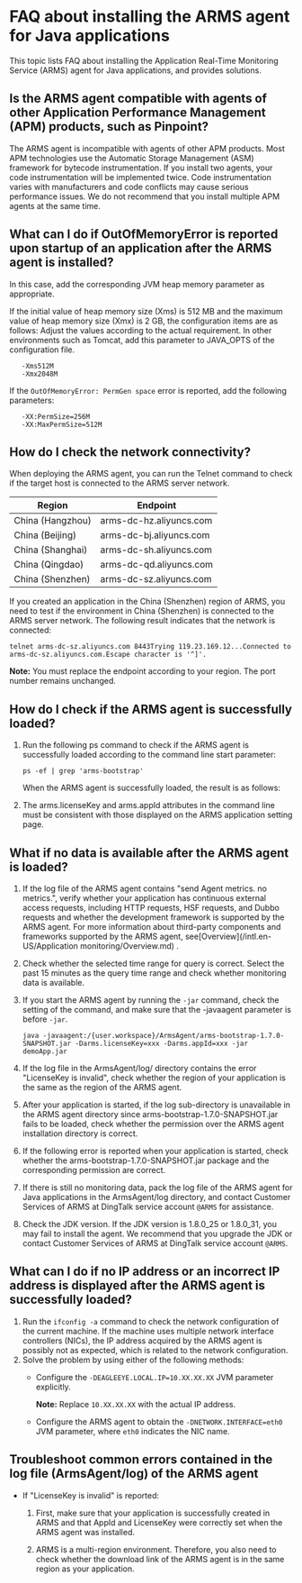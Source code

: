 # FAQ about installing the ARMS agent for Java applications

This topic lists FAQ about installing the Application Real-Time Monitoring Service \(ARMS\) agent for Java applications, and provides solutions.

## Is the ARMS agent compatible with agents of other Application Performance Management \(APM\) products, such as Pinpoint?

The ARMS agent is incompatible with agents of other APM products. Most APM technologies use the Automatic Storage Management \(ASM\) framework for bytecode instrumentation. If you install two agents, your code instrumentation will be implemented twice. Code instrumentation varies with manufacturers and code conflicts may cause serious performance issues. We do not recommend that you install multiple APM agents at the same time.

## What can I do if OutOfMemoryError is reported upon startup of an application after the ARMS agent is installed?

In this case, add the corresponding JVM heap memory parameter as appropriate.

If the initial value of heap memory size \(Xms\) is 512 MB and the maximum value of heap memory size \(Xmx\) is 2 GB, the configuration items are as follows: Adjust the values according to the actual requirement. In other environments such as Tomcat, add this parameter to JAVA\_OPTS of the configuration file.

```
   -Xms512M
   -Xmx2048M
```

If the `OutOfMemoryError: PermGen space` error is reported, add the following parameters:

```
   -XX:PermSize=256M 
   -XX:MaxPermSize=512M
```

## How do I check the network connectivity?

When deploying the ARMS agent, you can run the Telnet command to check if the target host is connected to the ARMS server network.

|Region|Endpoint|
|------|--------|
|China \(Hangzhou\)|arms-dc-hz.aliyuncs.com|
|China \(Beijing\)|arms-dc-bj.aliyuncs.com|
|China \(Shanghai\)|arms-dc-sh.aliyuncs.com|
|China \(Qingdao\)|arms-dc-qd.aliyuncs.com|
|China \(Shenzhen\)|arms-dc-sz.aliyuncs.com|

If you created an application in the China \(Shenzhen\) region of ARMS, you need to test if the environment in China \(Shenzhen\) is connected to the ARMS server network. The following result indicates that the network is connected:

```
telnet arms-dc-sz.aliyuncs.com 8443Trying 119.23.169.12...Connected to arms-dc-sz.aliyuncs.com.Escape character is '^]'.
```

**Note:** You must replace the endpoint according to your region. The port number remains unchanged.

## How do I check if the ARMS agent is successfully loaded?

1.  Run the following ps command to check if the ARMS agent is successfully loaded according to the command line start parameter:

    ```
    ps -ef | grep 'arms-bootstrap'
    ```

    When the ARMS agent is successfully loaded, the result is as follows:

2.  The arms.licenseKey and arms.appId attributes in the command line must be consistent with those displayed on the ARMS application setting page.


## What if no data is available after the ARMS agent is loaded?

1.  If the log file of the ARMS agent contains "send Agent metrics. no metrics.", verify whether your application has continuous external access requests, including HTTP requests, HSF requests, and Dubbo requests and whether the development framework is supported by the ARMS agent. For more information about third-party components and frameworks supported by the ARMS agent, see[Overview](/intl.en-US/Application monitoring/Overview.md) .

2.  Check whether the selected time range for query is correct. Select the past 15 minutes as the query time range and check whether monitoring data is available.

3.  If you start the ARMS agent by running the `-jar` command, check the setting of the command, and make sure that the -javaagent parameter is before `-jar`.

    ```
    java -javaagent:/{user.workspace}/ArmsAgent/arms-bootstrap-1.7.0-SNAPSHOT.jar -Darms.licenseKey=xxx -Darms.appId=xxx -jar demoApp.jar
    ```

4.  If the log file in the ArmsAgent/log/ directory contains the error "LicenseKey is invalid", check whether the region of your application is the same as the region of the ARMS agent.

5.  After your application is started, if the log sub-directory is unavailable in the ARMS agent directory since arms-bootstrap-1.7.0-SNAPSHOT.jar fails to be loaded, check whether the permission over the ARMS agent installation directory is correct.

6.  If the following error is reported when your application is started, check whether the arms-bootstrap-1.7.0-SNAPSHOT.jar package and the corresponding permission are correct.

7.  If there is still no monitoring data, pack the log file of the ARMS agent for Java applications in the ArmsAgent/log directory, and contact Customer Services of ARMS at DingTalk service account `@ARMS` for assistance.

8.  Check the JDK version. If the JDK version is 1.8.0\_25 or 1.8.0\_31, you may fail to install the agent. We recommend that you upgrade the JDK or contact Customer Services of ARMS at DingTalk service account `@ARMS`.


## What can I do if no IP address or an incorrect IP address is displayed after the ARMS agent is successfully loaded?

1.  Run the `ifconfig -a` command to check the network configuration of the current machine. If the machine uses multiple network interface controllers \(NICs\), the IP address acquired by the ARMS agent is possibly not as expected, which is related to the network configuration.
2.  Solve the problem by using either of the following methods:
    -   Configure the `-DEAGLEEYE.LOCAL.IP=10.XX.XX.XX` JVM parameter explicitly.

        **Note:** Replace `10.XX.XX.XX` with the actual IP address.

    -   Configure the ARMS agent to obtain the `-DNETWORK.INTERFACE=eth0` JVM parameter, where `eth0` indicates the NIC name.

## Troubleshoot common errors contained in the log file \(ArmsAgent/log\) of the ARMS agent

-   If "LicenseKey is invalid" is reported:

    1.  First, make sure that your application is successfully created in ARMS and that AppId and LicenseKey were correctly set when the ARMS agent was installed.

    2.  ARMS is a multi-region environment. Therefore, you also need to check whether the download link of the ARMS agent is in the same region as your application.


